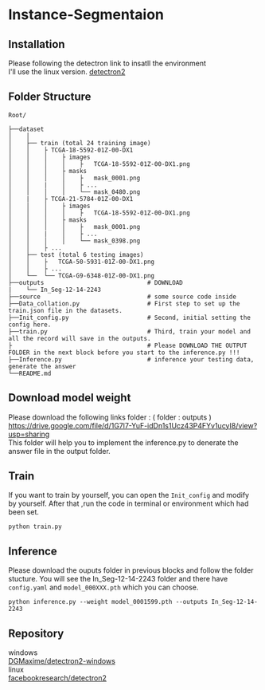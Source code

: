 # Instance-Segmentaion

Installation
---
Please following the detectron link to insatll the environment  
I'll use the linux version.
[ detectron2](https://detectron2.readthedocs.io/en/latest/tutorials/install.html)

Folder Structure
---
```
Root/
   
├──dataset
│    │
│    ├── train (total 24 training image)
│    │    ├ TCGA-18-5592-01Z-00-DX1
│    │    │    ├ images 
│    │    │    │    ├   TCGA-18-5592-01Z-00-DX1.png
│    │    │    ├ masks
│    │    │    │    ├   mask_0001.png
│    │    |    │    ├ ...
│    │    │    │    └── mask_0480.png 
│    |    ├ TCGA-21-5784-01Z-00-DX1
│    │    │    ├ images 
│    │    │    │    ├   TCGA-18-5592-01Z-00-DX1.png
│    │    │    ├ masks
│    │    │    │    ├   mask_0001.png
│    │    |    │    ├ ...
│    │    │    │    └── mask_0398.png 
│    │    ├ ...
│    ├── test (total 6 testing images)
│    │    ├   TCGA-50-5931-01Z-00-DX1.png    
│    │    ├ ...
│    └──  └── TCGA-G9-6348-01Z-00-DX1.png  
├──outputs                             # DOWNLOAD       
|    └── In_Seg-12-14-2243    
├──source                              # some source code inside 
├──Data_collation.py                   # First step to set up the train.json file in the datasets.
├──Init_config.py                      # Second, initial setting the config here.
├──train.py                            # Third, train your model and all the record will save in the outputs.
├                                      # Please DOWNLOAD THE OUTPUT FOLDER in the next block before you start to the inference.py !!!         
├──Inference.py                        # inference your testing data, generate the answer
└──README.md

```
Download model weight
---
Please download the following links folder : ( folder : outputs )  
https://drive.google.com/file/d/1G7l7-YuF-idDn1s1Ucz43P4FYv1ucyI8/view?usp=sharing  
This folder will help you to implement the inference.py to denerate the answer file in the output folder.  

Train
---
If you want to train by yourself, you can open the ```Init_config``` and modify by yourself. After that ,run the code in terminal or environment which had been set.

```
python train.py
```

Inference
---
Please download the ouputs folder in previous blocks and follow the folder stucture.
You will see the In_Seg-12-14-2243 folder and there have ```config.yaml``` and ```model_000XXX.pth``` which you can choose.
```
python inference.py --weight model_0001599.pth --outputs In_Seg-12-14-2243  
```


Repository
---
windows  
[DGMaxime/detectron2-windows](https://github.com/DGMaxime/detectron2-windows.git)  
linux  
[facebookresearch/detectron2](https://github.com/facebookresearch/detectron2.git)  
